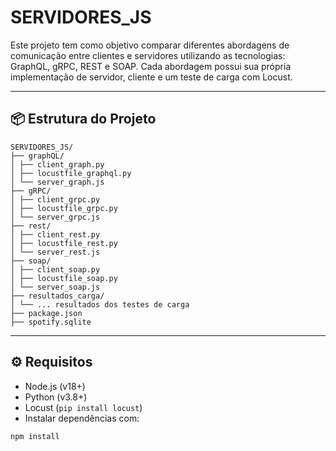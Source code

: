 # SERVIDORES_JS

Este projeto tem como objetivo comparar diferentes abordagens de comunicação entre clientes e servidores utilizando as tecnologias: GraphQL, gRPC, REST e SOAP. Cada abordagem possui sua própria implementação de servidor, cliente e um teste de carga com Locust.

---

## 📦 Estrutura do Projeto
```
SERVIDORES_JS/
├── graphQL/
│ ├── client_graph.py
│ ├── locustfile_graphql.py
│ └── server_graph.js
├── gRPC/
│ ├── client_grpc.py
│ ├── locustfile_grpc.py
│ └── server_grpc.js
├── rest/
│ ├── client_rest.py
│ ├── locustfile_rest.py
│ └── server_rest.js
├── soap/
│ ├── client_soap.py
│ ├── locustfile_soap.py
│ └── server_soap.js
├── resultados_carga/
│ └── ... resultados dos testes de carga
├── package.json
├── spotify.sqlite
```

---

## ⚙️ Requisitos
- Node.js (v18+)
- Python (v3.8+)
- Locust (`pip install locust`)
- Instalar dependências com:
```bash
npm install
```